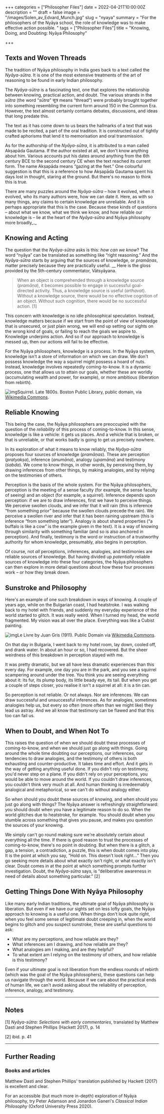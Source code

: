 +++
categories = ["Philosopher Files"]
date = 2022-04-21T10:00:00Z
description = ""
draft = false
image = "/images/Solen_av_Edvard_Munch.jpg"
slug = "nyaya"
summary = "For the philosophers of the Nyāya school, the role of knowledge was to make effective action possible. "
tags = ["Philosopher Files"]
title = "Knowing, Doing, and Doubting: Nyāya Philosophy"

+++


## Texts and Woven Threads

The tradition of Nyāya philosophy in India goes back to a text called the _Nyāya-sūtra_. It is one of the most extensive treatments of the art of reasoning to be found in early Indian philosophy.

The _Nyāya-sūtra_ is a fascinating text, one that explores the relationship between knowing, practical action, and doubt. The various strands in the _sūtra_ (the word “_sūtra_" सूत्र means “thread”) were probably brought together into something resembling the current form around 150 in the Common Era. However, the text almost certainly contains debates, discussions, and ideas that long predate this.

The text as it has come down to us bears the hallmarks of a text that was made to be recited, a part of the oral tradition. It is constructed out of tightly crafted aphorisms that lend it to memorisation and oral transmission.

As for the authorship of the _Nyāya-sūtra_, it is attributed to a man called Akṣapāda Gautama. If the author existed at all, we don't know anything about him. Various accounts put his dates around anything from the 6th century BCE to the second century CE when the text reached its current form. The name Akṣapāda means “gazing at the feet.” One colourful suggestion is that this is a reference to how Akṣapāda Gautama spent his days lost in thought, staring at the ground. But there's no reason to think this is true.

There are many puzzles around the _Nyāya-sūtra –_ how it evolved, when it evolved, who its many authors were, how we can date it. Here, as with so many things, any claims to certain knowledge are unreliable. And it is perhaps appropriate that this is the case. Because these kinds of questions – about what we know, what we think we know, and how reliable our knowledge is – lie at the heart of the _Nyāya-sūtra_ and Nyāya philosophy more broadly_._

## Knowing and Acting

The question that the _Nyāya-sūtra_ asks is this: _how can we know_? The word “nyāya” can be translated as something like “right reasoning.” And the _Nyāya-sūtra_ starts by arguing that the sources of knowledge, or _pramāṇas_, matter precisely because they are practically useful. __ Here is the gloss provided by the 5th-century commentator, Vātsyāyana.

> When an object is comprehended thro­ugh a knowledge source (_pramāṇa_), it becomes possible to engage in successful goal­-directed activity. Thus, a knowledge source is useful (_arthavat_). Without a knowledge source, there would be no effective cognition of an object. Without such cognition, there would be no successful action. [1]

This concern with knowledge is no idle philosophical speculation. Instead, knowledge matters because if we start from the point of view of knowledge that is unsecured, or just plain wrong, we will end up setting our sights on the wrong kind of goals, or failing to reach the goals we aspire to. Knowledge underpins action. And so if our approach to knowledge is messed up, then our actions will fail to be effective.

For the Nyāya philosophers, knowledge is a process. In the Nyāya system, knowledge isn't a store of information on which we can draw. We don't possess knowledge the way a squirrel might possess a hoard of nuts. Instead, knowledge involves repeatedly coming-to-know. It is a dynamic process, one that allows us to attain our goals, whether these are worldly (accumulating wealth and power, for example), or more ambitious (liberation from rebirth).

![img](/images/Squirrel.jpg)Squirrel. Late 1800s. Boston Public Library, public domain, via [Wikimedia Commons](https://commons.wikimedia.org/wiki/File:Western_Red_Squirrel_(Boston_Public_Library).jpg).

## Reliable Knowing

This being the case, the Nyāya philosophers are preoccupied with the question of the _reliability_ of this process of coming-to-know. In this sense, knowledge is like a vehicle: it gets us places. And a vehicle that is broken, or that is unreliable, or that works badly is going to get us precisely nowhere.

In its exploration of what it means to know reliably, the _Nyāya-sūtra_ proposes four sources of knowledge (_pramāṇas_). These are perception (_pratyakṣa_), inference (_anumāna_), analogy (_upamāna_) and testimony (_śabda_). We come to know things, in other words, by perceiving them, by drawing inferences from other things, by making analogies, and by relying on the testimonies of others.

Perception is the basis of the whole system. For the Nyāya philosophers, perception is the meeting of a sense faculty (for example, the sense faculty of seeing) and an object (for example, a squirrel). Inference depends upon perception: if we are to draw inferences, first we have to perceive things. We perceive swollen clouds, and we infer that it will rain (this is inference “from something prior” because the swollen clouds precede the rain). We perceive a swollen river and infer that it has been raining upstream (this is inference “from something later”). Analogy is about shared properties (“a buffalo is like a cow” is the example given in the text). It is a way of knowing through similarity with something familiar (and so is also anchored in perception). And finally, testimony is the word or instruction of a trustworthy authority for whom knowledge, presumably, also begins in perception.

Of course, not _all_ perceptions, inferences, analogies, and testimonies are reliable sources of knowledge. But having divided up _potentially_ reliable sources of knowledge into these four categories, the Nyāya philosophers can then explore in more detail questions about how these four processes work – or how they break down.

## Sunstroke and Philosophy

Here's an example of one such breakdown in ways of knowing. A couple of years ago, while on the Bulgarian coast, I had heatstroke. I was walking back to my hotel with friends, and suddenly my everyday experience of the world started to glitch. It was really weird. When I turned my head, the world fragmented. My vision was all over the place. Everything was like a Cubist painting.

![img](/images/gris.jpg)Le Livre by Juan Gris (1911). Public Domain via [Wikimedia Commons](https://commons.wikimedia.org/wiki/File:%22Le_livre%22,_Juan_Gris,_1913._Mus%C3%A9e_d%27Art_moderne_de_la_ville_de_Paris,_palais_de_Tokyo._-_Flickr_-_Lejeune_Gr%C3%A9gory.jpg).


On that day in Bulgaria, I went back to my hotel room, lay down, cooled off, and drank water. In about an hour or so, I had recovered. But the sheer weirdness of this breakdown in perception stayed with me.

It was pretty dramatic, but we all have less dramatic experiences than this every day. For example, one day you are in the park, and you see a squirrel scampering around under the tree. You think you are seeing everything about it: its fur, its plump body, its little beady eye, its tail. But when you get a couple of steps closer, you realise it isn't a squirrel at all: it is a tin can.

So perception is not reliable. Or not always. Nor are inferences. We can draw successful and unsuccessful inferences. As for analogies, sometimes analogies help us, but every so often (more often than we might like) they lead us astray. And we all know that testimony can be flawed and that this too can fail us.

## When to Doubt, and When Not To

This raises the question of when we should doubt these processes of coming-to-know, and when we should just go along with things. Going around the whole time doubting our perceptions, our inferences, our tendencies to draw analogies, and the testimony of others is both exhausting and counter-productive. It takes time and effort. And it gets in the way of getting anything useful done. If you didn't rely on testimony, you'd never step on a plane. If you didn't rely on your perceptions, you would be able to move around the world. If you couldn't draw inferences, you couldn't think very much at all. And human thinking is irredeemably analogical and metaphorical, so we can't do without analogy either.

So when should you doubt these sources of knowing, and when should you just go along with things? The Nyāya answer is refreshingly straightforward: you should doubt when you have a legitimate reason to do so. When the world glitches due to heatstroke, for example. You should doubt when you stumble across something that gives you pause, and makes you question the sources of your knowing.

We simply can't go round making sure we're absolutely certain about everything all the time. If there is good reason to trust the processes of coming-to-know, there's no point in doubting. But when there is a glitch, a gap, a tension, a contradiction, a puzzle, this is when doubt comes into play. It is the point at which you say, “Hold on. This doesn't look right…” Then you go seeking more details about what exactly isn't right, or what exactly isn't clear. Doubt comes in at the point at which something prompts further investigation. Doubt, the _Nyāya-sūtra_ says, is “deliberative awareness in need of details about something particular.”  [2]

## Getting Things Done With Nyāya Philosophy

Like many early Indian traditions, the ultimate goal of Nyāya philosophy is liberation. But even if we have our sights set on less lofty goals, the Nyāya approach to knowing is a useful one. When things don't look quite right, when you feel some sense of legitimate doubt creeping in, when the world begins to glitch and you suspect sunstroke, these are useful questions to ask:

* What are my perceptions, and how reliable are they?
* What inferences am I drawing, and how reliable are they?
* What analogies am I making, and are they helpful?
* To what extent am I relying on the testimony of others, and how reliable is this testimony?

Even if your ultimate goal is not liberation from the endless rounds of rebirth (which was the goal of the Nyāya philosophers), these questions can help us navigate through the world. Because if we care about the practical ends of human life, we can't avoid asking about the reliability of perception, inference, analogy, and testimony.

---

## Notes

[1] _Nyāya-sūtra: Selections with early commentaries_, translated by Matthew Dasti and Stephen Phillips (Hackett 2017), p. 14

[2] ibid. p. 41

---

## **Further Reading**

### **Books and articles**

Matthew Dasti and Stephen Phillips' translation published by Hackett (2017) is excellent and clear.

For an accessible (but much more in-depth) exploration of Nyāya philosophy, try Peter Adamson and Jonardon Ganeri's _Classical Indian Philosophy_ (Oxford University Press 2020).



